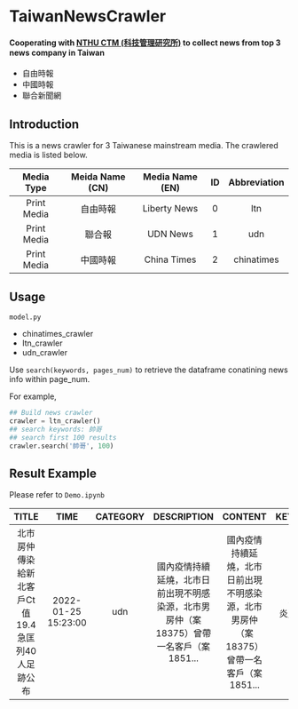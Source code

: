 # TaiwanNewsCrawler
#### Cooperating with [NTHU CTM (科技管理研究所)](http://www.ctm.nthu.edu.tw/) to collect news from top 3 news company in Taiwan
- 自由時報
- 中國時報
- 聯合新聞網

## Introduction
This is a news crawler for 3 Taiwanese mainstream media.
The crawlered media is listed below.

Media Type|Meida Name (CN)|Media Name (EN)|ID|Abbreviation
:---:|:---:|:---:|:---:|:---:
|Print Media|自由時報|Liberty News|0|ltn
|Print Media|聯合報|UDN News|1|udn
|Print Media|中國時報|China Times|2|chinatimes

## Usage

`model.py`
- chinatimes_crawler
- ltn_crawler
- udn_crawler

Use `search(keywords, pages_num)` to retrieve the dataframe conatining news info within page_num.

For example,

```python
## Build news crawler
crawler = ltn_crawler()
## search keywords: 帥哥
## search first 100 results
crawler.search('帥哥', 100)
```
## Result Example
Please refer to `Demo.ipynb`

TITLE|TIME	|CATEGORY|DESCRIPTION|CONTENT|KEYWORDS|	FROM|	LINK|
:---:|:---:|:---:|:---:|:---:|:---:|:---:|:---:|
北市房仲傳染給新北客戶Ct值19.4 急匡列40人足跡公布|2022-01-25 15:23:00|	udn|國內疫情持續延燒，北市日前出現不明感染源，北市男房仲（案18375）曾帶一名客戶（案1851...|國內疫情持續延燒，北市日前出現不明感染源，北市男房仲（案18375）曾帶一名客戶（案1851...	|新冠肺炎,COVID-19|聯合新聞網|https://udn.com/news/story/120940/6059544
